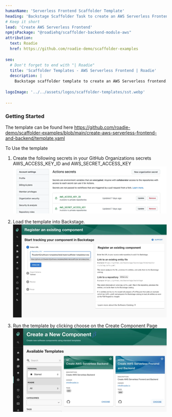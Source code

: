 ```yaml
---
humanName: 'Serverless Frontend Scaffolder Template'
heading: 'Backstage Scaffolder Task to create an AWS Serverless Frontend'
# Keep it short
lead: 'Create AWS Serverless Frontend'
npmjsPackage: "@roadiehq/scaffolder-backend-module-aws"
attribution:
  text: Roadie
  href: https://github.com/roadie-demo/scaffolder-examples

seo:
  # Don't forget to end with "| Roadie"
  title: 'Scaffolder Templates - AWS Serverless Frontend | Roadie'
  description: |
    Backstage scaffolder template to create an AWS Serverless frontend.

logoImage: '../../assets/logos/scaffolder-templates/sst.webp'

---
```


### Getting Started

The template can be found here https://github.com/roadie-demo/scaffolder-examples/blob/main/create-aws-serverless-frontend-and-backend/template.yaml

To Use the template
  1. Create the following secrets in your GitHub Organizations secrets AWS_ACCESS_KEY_ID and AWS_SECRET_ACCESS_KEY ![AWS Credentials](aws-credentials.webp)
    
  2. Load the template into Backstage. ![Load Template](./load-scaffolder-template.webp)
    
  3. Run the template by clicking choose on the Create Component Page ![Run the Template](create-serverless-backend-and-frontend.webp)
